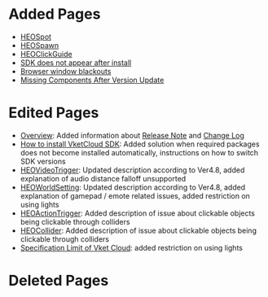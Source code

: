# Added Pages
- [HEOSpot](https://vrhikky.github.io/VketCloudSDK_Documents/4.8/HEOComponents/HEOSpot.html)
- [HEOSpawn](https://vrhikky.github.io/VketCloudSDK_Documents/4.8/HEOComponents/HEOSpawn.html)
- [HEOClickGuide](https://vrhikky.github.io/VketCloudSDK_Documents/4.8/HEOComponents/HEOClickGuide.html)
- [SDK does not appear after install](https://vrhikky.github.io/VketCloudSDK_Documents/4.8/troubleshooting/InstallingDeeplink.html)
- [Browser window blackouts](https://vrhikky.github.io/VketCloudSDK_Documents/4.8/troubleshooting/BrowserBlackWindow.html)
- [Missing Components After Version Update](https://vrhikky.github.io/VketCloudSDK_Documents/4.8/troubleshooting/MissingComponents.html)

# Edited Pages
- [Overview](https://vrhikky.github.io/VketCloudSDK_Documents/4.8/index.html): Added information about [Release Note](https://vrhikky.github.io/VketCloudSDK_Documents/4.8/releasenote/releasenote-4.8.html) and [Change Log](https://vrhikky.github.io/VketCloudSDK_Documents/4.8/changelog/changelog-4.8.html)
- [How to install VketCloud SDK](https://vrhikky.github.io/VketCloudSDK_Documents/4.8/AboutVketCloudSDK/SetupSDK_external.html): Added solution when required packages does not become installed automatically, instructions on how to switch SDK versions
- [HEOVideoTrigger](https://vrhikky.github.io/VketCloudSDK_Documents/4.8/HEOComponents/HEOVideoTrigger.html): Updated description according to Ver4.8, added explanation of audio distance falloff unsupported
- [HEOWorldSetting](https://vrhikky.github.io/VketCloudSDK_Documents/4.8/HEOComponents/HEOWorldSetting.html): Updated description according to Ver4.8, added explanation of gamepad / emote related issues, added restriction on using lights
- [HEOActionTrigger](https://vrhikky.github.io/VketCloudSDK_Documents/4.8/HEOComponents/HEOActionTrigger.html): Added description of issue about clickable objects being clickable through colliders
- [HEOCollider](https://vrhikky.github.io/VketCloudSDK_Documents/4.8/HEOComponents/HEOCollider.html): Added description of issue about clickable objects being clickable through colliders
- [Specification Limit of Vket Cloud](https://vrhikky.github.io/VketCloudSDK_Documents/4.8/WorldMakingGuide/UnityGuidelines.html): added restriction on using lights

# Deleted Pages